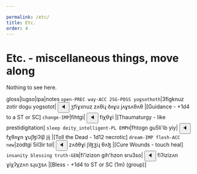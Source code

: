```yaml
---

permalink: /etc/
title: Etc.
order: 4
---
```


# Etc. - miscellaneous things, move along

Nothing to see here.

gloss|lugso|ipa|notes
`open-PREC way-ACC 2SG-POSS yogsothoth`|3figknuz zotir dogu yogsotot|<span class='spoken'> <button class='speak' type='button' data-ipa='ʒfiɣxnuz zʌθiɻ ðʌɣu jʌɣsʌθʌθ'>🔈</button> <span class='ipa'>ʒfiɣxnuz zʌθiɻ ðʌɣu jʌɣsʌθʌθ</span> </span>|[Guidance - +1d4 to a ST or SC]
`change-IMP`|fihtgi|<span class='spoken'> <button class='speak' type='button' data-ipa='fiχθɣi'>🔈</button> <span class='ipa'>fiχθɣi</span> </span>|[Thaumaturgy - like prestidigitation]
`sleep deity_intelligent-PL EMPH`|fhtogn gu5li'ib yiy|<span class='spoken'> <button class='speak' type='button' data-ipa='fχθʌɣn ɣuʃɮiʔiβ jij'>🔈</button> <span class='ipa'>fχθʌɣn ɣuʃɮiʔiβ jij</span> </span>|[Toll the Dead - 1d12 necrotic]
`dream-IMP flesh-ACC new`|zodtgi 5il3ir tol|<span class='spoken'> <button class='speak' type='button' data-ipa='zʌðθɣi ʃiɮʒiɻ θʌɮ'>🔈</button> <span class='ipa'>zʌðθɣi ʃiɮʒiɻ θʌɮ</span> </span>|[Cure Wounds - touch heal]
`insanity blessing truth-GEN`|fi'izizon gih'hzon sru3so|<span class='spoken'> <button class='speak' type='button' data-ipa='fiʔizizʌn ɣiχʔχzʌn sɻuʒsʌ'>🔈</button> <span class='ipa'>fiʔizizʌn ɣiχʔχzʌn sɻuʒsʌ</span> </span>|[Bless - +1d4 to ST or SC (1m) (group)]
